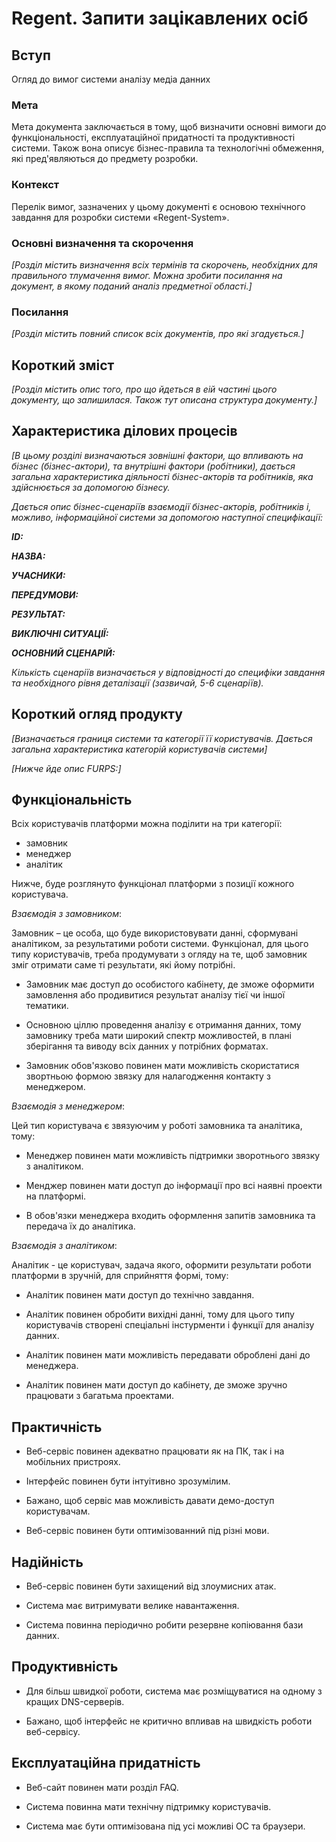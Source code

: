 # Regent. Запити зацікавлених осіб

## Вступ

Огляд до вимог системи аналізу медіа данних

### Мета 

Мета документа заключається в тому, щоб визначити основні вимоги до функціональності, експлуатаційної придатності та продуктивності системи. Також вона описує бізнес-правила та технологічні обмеження, які пред'являються до предмету розробки.  

### Контекст

Перелік вимог, зазначених у цьому документі є основою технічного завдання для розробки системи «Regent-System».

### Основні визначення та скорочення

*[Розділ містить визначення всіх термінів та скорочень, необхідних для правильного
тлумачення вимог. Можна зробити посилання на документ, в якому поданий аналіз предметної області.]*


### Посилання

*[Розділ містить повний список всіх документів, про які згадується.]*


## Короткий зміст

*[Розділ містить опис того, про що йдеться в еій частині цього документу, що залишилася. 
Також тут описана структура документу.]*

## Характеристика ділових процесів

*[В цьому розділі визначаються зовнішні фактори, що впливають на бізнес (бізнес-актори), 
та внутрішні фактори (робітники), дається загальна характеристика діяльності бізнес-акторів 
та робітників, яка здійснюється за допомогою бізнесу.*

*Дається опис бізнес-сценаріїв взаємодії бізнес-акторів, робітників і, можливо, інформаційної системи за допомогою наступної
специфікації:*

   
***ID:***
    
***НАЗВА:***
    
***УЧАСНИКИ:***

***ПЕРЕДУМОВИ:***

***РЕЗУЛЬТАТ:***

***ВИКЛЮЧНІ СИТУАЦІЇ:***

***ОСНОВНИЙ СЦЕНАРІЙ:***


*Кількість сценаріїв визначається у відповідності до специфіки завдання та необхідного 
рівня деталізації (зазвичай, 5-6 сценаріїв).*

## Короткий огляд продукту

*[Визначається границя системи та категорії її користувачів. Дається загальна характеристика категорій користувачів
системи]*

*[Нижче йде опис FURPS:]*

## Функціональність

Всіх користувачів платформи можна поділити на три категорії:
- замовник
- менеджер
- аналітик

Нижче, буде розглянуто функціонал платформи з позиції кожного користувача.

*Взаємодія з замовником*:

Замовник – це особа, що буде використовувати данні, сформувані аналітиком, за результатими роботи системи. Функціонал, для цього типу користувачів, треба продумувати з огляду на те, щоб замовник зміг отримати саме ті результати, які йому потрібні.
	
- Замовник має доступ до особистого кабінету, де зможе оформити замовлення або продивитися результат аналізу тієї чи іншої тематики.

- Основною ціллю проведення аналізу є отримання данних, тому замовнику треба мати широкий спектр можливостей, в плані зберігання та виводу всіх данних у потрібних форматах. 

- Замовник обов'язково повинен мати можливість скористатися звортньою формою звязку для налагодження контакту з менеджером.

*Взаємодія з менеджером*:

 Цей тип користувача є звязуючим у роботі замовника та аналітика, тому:
 
- Менеджер повинен мати можливість підтримки зворотнього звязку з аналітиком.

- Менджер повинен мати доступ до інформації про всі наявні проекти на платформі.

- В обов'язки менеджера входить оформлення запитів замовника та передача їх до аналітика.

*Взаємодія з аналітиком*:

Аналітик - це користувач, задача якого, оформити результати роботи платформи в зручній, для сприйняття формі, тому:
- Аналітик повинен мати доступ до технічно завдання.  

- Аналітик повинен обробити вихідні данні, тому для цього типу користувачів створені спеціальні інстурменти і функції для аналізу данних. 

- Аналітик повинен мати можливість передавати оброблені дані до менеджера. 

- Аналітик повинен мати доступ до кабінету, де зможе зручно працювати з багатьма проектами.

## Практичність

- Веб-сервіс повинен адекватно працювати як на ПК, так і на мобільних пристроях.  

- Інтерфейс повинен бути інтуітивно зрозумілим.

- Бажано, щоб сервіс мав можливість давати демо-доступ користувачам.

- Веб-сервіс повинен бути оптимізованний під різні мови.

## Надійність

- Веб-сервіс повинен бути захищений від злоумисних атак.  

- Система має витримувати велике навантаження.

- Система повинна періодично робити резервне копіювання бази данних.


## Продуктивність

- Для більш швидкої роботи, система має розміщуватися на одному з кращих DNS-серверів.  

- Бажано, щоб інтерфейс не критично впливав на швидкість роботи веб-сервісу.

## Експлуатаційна придатність

- Веб-сайт повинен мати розділ FAQ.  

- Система повинна мати технічну підтримку користувачів.
- Система має бути оптимізована під усі можливі ОС та браузери.
